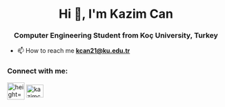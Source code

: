 <h1 align="center">Hi 👋, I'm Kazim Can</h1>
<h3 align="center">Computer Engineering Student from Koç University, Turkey</h3>

- 📫 How to reach me **kcan21@ku.edu.tr**

<h3 align="left">Connect with me:</h3>
<p align="left">
<a href="https://linkedin.com/in/kazimcan/" target="blank"><img align="center" src="https://raw.githubusercontent.com/rahuldkjain/github-profile-readme-generator/master/src/images/icons/Social/linked-in-alt.svg" alt=" height="30" width="40" /></a>
<a href="https://instagram.com/kazimc4n" target="blank"><img align="center" src="https://raw.githubusercontent.com/rahuldkjain/github-profile-readme-generator/master/src/images/icons/Social/instagram.svg" alt="kazimc4n" height="30" width="40" /></a>
</p>

